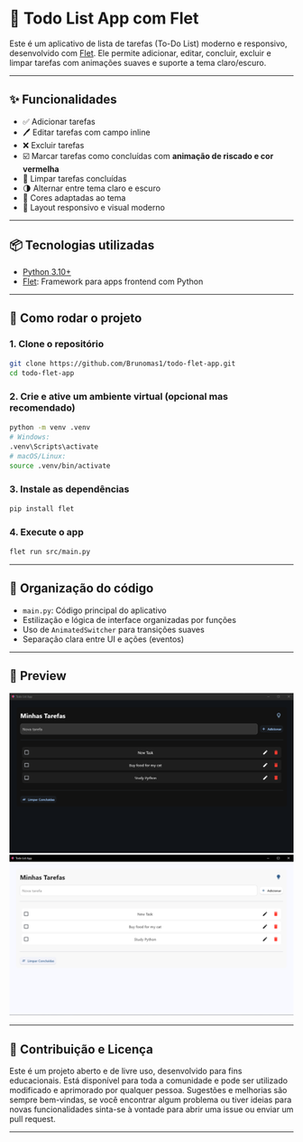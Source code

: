 # 📝 Todo List App com Flet

Este é um aplicativo de lista de tarefas (To-Do List) moderno e responsivo, desenvolvido com [Flet](https://flet.dev). Ele permite adicionar, editar, concluir, excluir e limpar tarefas com animações suaves e suporte a tema claro/escuro.

---

## ✨ Funcionalidades

- ✅ Adicionar tarefas
- 🖊️ Editar tarefas com campo inline
- ❌ Excluir tarefas
- ☑️ Marcar tarefas como concluídas com **animação de riscado e cor vermelha**
- 🧹 Limpar tarefas concluídas
- 🌗 Alternar entre tema claro e escuro
- 🎨 Cores adaptadas ao tema
- 📱 Layout responsivo e visual moderno

---

## 📦 Tecnologias utilizadas

- [Python 3.10+](https://www.python.org/)
- [Flet](https://flet.dev): Framework para apps frontend com Python

---

## 🚀 Como rodar o projeto

### 1. Clone o repositório

```bash
git clone https://github.com/Brunomas1/todo-flet-app.git
cd todo-flet-app
```

### 2. Crie e ative um ambiente virtual (opcional mas recomendado)

```bash
python -m venv .venv
# Windows:
.venv\Scripts\activate
# macOS/Linux:
source .venv/bin/activate
```

### 3. Instale as dependências

```bash
pip install flet
```

### 4. Execute o app

```bash
flet run src/main.py
```

---

## 🧠 Organização do código

- `main.py`: Código principal do aplicativo
- Estilização e lógica de interface organizadas por funções
- Uso de `AnimatedSwitcher` para transições suaves
- Separação clara entre UI e ações (eventos)

---

##  📸 Preview
![Descrição da Imagem](tododark.png)
![Descrição da Imagem](todolight.png)

---

## 🙌 Contribuição e Licença

Este é um projeto aberto e de livre uso, desenvolvido para fins educacionais. Está disponível para toda a comunidade e pode ser utilizado modificado e aprimorado por qualquer pessoa. Sugestões e melhorias são sempre bem-vindas, se você encontrar algum problema ou tiver ideias para novas funcionalidades sinta-se à vontade para abrir uma issue ou enviar um pull request.

---
#
